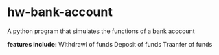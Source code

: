 # hw-bank-account

A python program that simulates the functions of a bank acccount

**features include:**
Withdrawl of funds
Deposit of funds
Traanfer of funds
